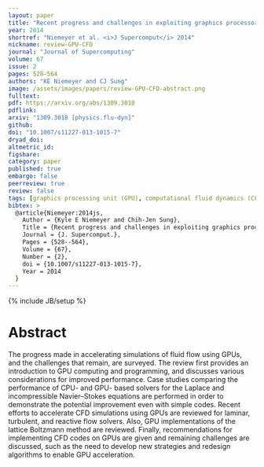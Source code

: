 ```yaml
---
layout: paper
title: "Recent progress and challenges in exploiting graphics processors in computational fluid dynamics"
year: 2014
shortref: "Niemeyer et al. <i>J Supercomput</i> 2014"
nickname: review-GPU-CFD
journal: "Journal of Supercomputing"
volume: 67
issue: 2
pages: 528–564
authors: "KE Niemeyer and CJ Sung"
image: /assets/images/papers/review-GPU-CFD-abstract.png
fulltext:
pdf: https://arxiv.org/abs/1309.3018
pdflink:
arxiv: "1309.3018 [physics.flu-dyn]"
github:
doi: "10.1007/s11227-013-1015-7"
dryad_doi:
altmetric_id:
figshare:
category: paper
published: true
embargo: false
peerreview: true
review: false
tags: [graphics processing unit (GPU), computational fluid dynamics (CFD), laminar flows, turbulent flow, reactive flow, CUDA]
bibtex: >
  @article{Niemeyer:2014js,
    Author = {Kyle E Niemeyer and Chih-Jen Sung},
    Title = {Recent progress and challenges in exploiting graphics processors in computational fluid dynamics},
    Journal = {J. Supercomput.},
    Pages = {528--564},
    Volume = {67},
    Number = {2},
    doi = {10.1007/s11227-013-1015-7},
    Year = 2014
  }
---
```

{% include JB/setup %}

# Abstract

The progress made in accelerating simulations of fluid flow using GPUs, and the challenges that remain, are surveyed. The review first provides an introduction to GPU computing and programming, and discusses various considerations for improved performance. Case studies comparing the performance of CPU- and GPU- based solvers for the Laplace and incompressible Navier–Stokes equations are performed in order to demonstrate the potential improvement even with simple codes. Recent efforts to accelerate CFD simulations using GPUs are reviewed for laminar, turbulent, and reactive flow solvers. Also, GPU implementations of the lattice Boltzmann method are reviewed. Finally, recommendations for implementing CFD codes on GPUs are given and remaining challenges are discussed, such as the need to develop new strategies and redesign algorithms to enable GPU acceleration.

